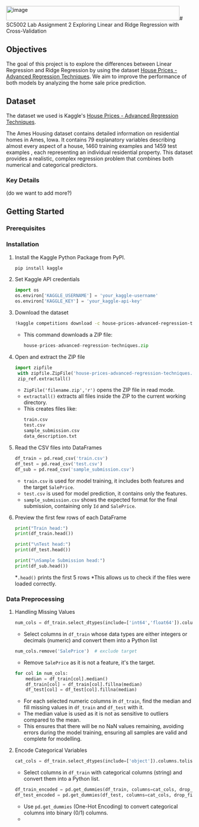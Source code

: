 <img width="468" height="39" alt="image" src="https://github.com/user-attachments/assets/f87f9ea4-01ed-4582-81f1-4ad241027c26" /># SC5002 Lab Assignment 2
Exploring Linear and Ridge Regression with Cross-Validation 

## Objectives
The goal of this project is to explore the differences between Linear Regression and Ridge Regression by using the dataset [House Prices - Advanced Regression Techniques](https://www.kaggle.com/competitions/house-prices-advanced-regression-techniques/data). We aim to improve the performance of both models by analyzing the home sale price prediction. 


## Dataset
The dataset we used is Kaggle's [House Prices - Advanced Regression Techniques](https://www.kaggle.com/competitions/house-prices-advanced-regression-techniques/data). 

The Ames Housing dataset contains detailed information on residential homes in Ames, Iowa. It contains 79 explanatory variables describing almost every aspect of a house, 1460 training examples and 1459 test examples , each representing an individual residential property. This dataset provides a realistic, complex regression problem that combines both numerical and categorical predictors. 

### Key Details 
(do we want to add more?)


## Getting Started
### Prerequisites

### Installation
1. Install the Kaggle Python Package from PyPI.
   ```sh
   pip install kaggle
   ```
   
2. Set Kaggle API credentials
   ```python
   import os
   os.environ['KAGGLE_USERNAME'] = 'your_kaggle-username'
   os.environ['KAGGLE_KEY'] = 'your_kaggle-api-key'
   ```
   
3. Download the dataset
   ```sh
   !kaggle competitions download -c house-prices-advanced-regression-techniques
   ```
    * This command downloads a ZIP file:
      ```python
      house-prices-advanced-regression-techniques.zip
      ```
      
4. Open and extract the ZIP file
   ```python
   import zipfile
    with zipfile.ZipFile('house-prices-advanced-regression-techniques.zip', 'r') as zip_ref:
    zip_ref.extractall()
   ```
   * `ZipFile('filename.zip','r')` opens the ZIP file in read mode.
   * `extractall()` extracts all files inside the ZIP to the current working directory.
   * This creates files like:
     ```sh
     train.csv
     test.csv
     sample_submission.csv
     data_description.txt
     ```
     
5. Read the CSV files into DataFrames
   ```python
   df_train = pd.read_csv('train.csv')
   df_test = pd.read_csv('test.csv')
   df_sub = pd.read_csv('sample_submission.csv')
   ```
   * `train.csv` is used for model training, it includes both features and the target `SalePrice`.
   * `test.csv` is used for model prediction, it contains only the features.
   * `sample_submission.csv` shows the expected format for the final submission, containing only `Id` and `SalePrice`.
  
6. Preview the first few rows of each DataFrame
   ```python
   print("Train head:")
   print(df_train.head())
   
   print("\nTest head:")
   print(df_test.head())
   
   print("\nSample Submission head:")
   print(df_sub.head())
   ```
   *`.head()` prints the first 5 rows
   *This allows us to check if the files were loaded correctly.
   
### Data Preprocessing 
1. Handling Missing Values
   ```python
   num_cols = df_train.select_dtypes(include=['int64','float64']).columns.tolist()
   ```
   * Select columns in `df_train` whose data types are either integers or decimals (numeric) and convert them into a Python list
   ```python
   num_cols.remove('SalePrice')  # exclude target
   ```
   * Remove `SalePrice` as it is not a feature, it's the target.
   ```python
   for col in num_cols:
       median = df_train[col].median()
       df_train[col] = df_train[col].fillna(median)
       df_test[col] = df_test[col].fillna(median)
   ```
   * For each selected numeric columns in `df_train`, find the median and fill missing values in `df_train` and `df_test` with it.
   * The median value is used as it is not as sensitive to outliers compared to the mean.
   * This ensures that there will be no NaN values remaining, avoiding errors during the model training, ensuring all samples are valid and complete for modelling.
   
2. Encode Categorical Variables
   ```python
   cat_cols = df_train.select_dtypes(include=['object']).columns.tolist()!
   ```
   * Select columns in `df_train` with categorical columns (string) and convert them into a Python list.
   ```python
   df_train_encoded = pd.get_dummies(df_train, columns=cat_cols, drop_first=True)
   df_test_encoded = pd.get_dummies(df_test, columns=cat_cols, drop_first=True)
   ```
   * Use `pd.get_dummies` (One-Hot Encoding) to convert categorical columns into binary (0/1) columns.
   * 
